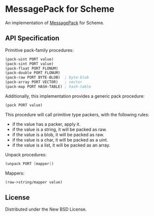 MessagePack for Scheme
======================

An implementation of [MessagePack](http://msgpack.org/) for Scheme.

API Specification
-----------------

Primitive pack-family procedures:

```scheme
(pack-uint PORT value)
(pack-sint PORT value)
(pack-float PORT FLONUM)
(pack-double PORT FLONUM)
(pack-raw PORT BYTE-BLOB)  ; byte-blob
(pack-array PORT VECTOR)   ; vector
(pack-map PORT HASH-TABLE) ; hash-table
```

Additionally, this implementation provides a generic pack procedure:

```scheme
(pack PORT value)
```

This procedure will call primitive type packers, with the following rules:

- if the value has a packer, apply it.
- if the value is a string, it will be packed as raw.
- if the value is a blob, it will be packed as raw.
- if the value is a char, it will be packed as a uint.
- if the value is a list, it will be packed as an array.

Unpack procedures:

```scheme
(unpack PORT [mapper])
```

Mappers:

```scheme
(raw->string/mapper value)
```

License
-------

Distributed under the New BSD License.
